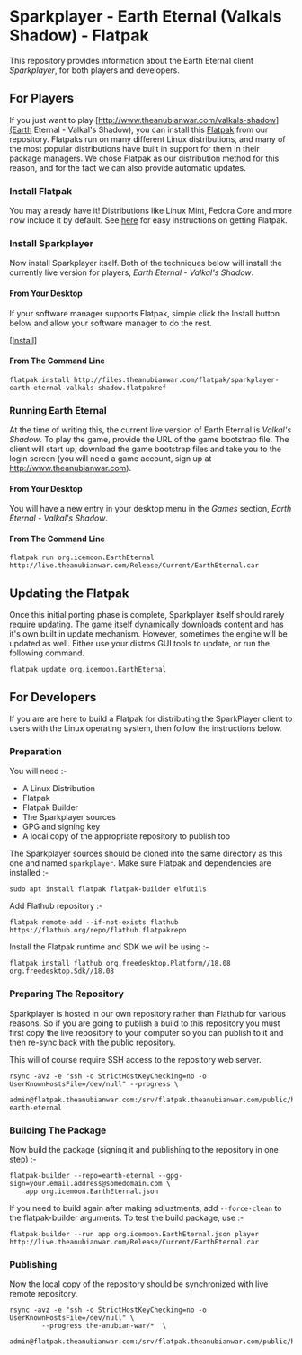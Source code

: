 # Sparkplayer - Earth Eternal (Valkals Shadow) - Flatpak

This repository provides information about the Earth Eternal client *Sparkplayer*, for both players and developers. 

## For Players

If you just want to play [http://www.theanubianwar.com/valkals-shadow](Earth Eternal - Valkal's Shadow), you can install this [Flatpak](https://flatpak.org) from our repository. Flatpaks run on many different Linux distributions, and many of the most popular distributions have built in support for them in their package managers. We chose Flatpak as our distribution method for this reason,
and for the fact we can also provide automatic updates. 

### Install Flatpak

You may already have it! Distributions like Linux Mint, Fedora Core and more now include it by default. See [here](https://flatpak.org/setup/) for easy instructions on getting Flatpak.

### Install Sparkplayer
 
Now install Sparkplayer itself. Both of the techniques below will install the currently live version for players,
*Earth Eternal - Valkal's Shadow*.  

#### From Your Desktop

If your software manager supports Flatpak, simple click the Install button below and allow your software manager to do
the rest.

[[Install]](http://files.theanubianwar.com/flatpak/sparkplayer-earth-eternal-valkals-shadow.flatpakref)

#### From The Command Line

```
flatpak install http://files.theanubianwar.com/flatpak/sparkplayer-earth-eternal-valkals-shadow.flatpakref
```


### Running Earth Eternal

At the time of writing this, the current live version of Earth Eternal is *Valkal's Shadow*. To play the game, provide
the URL of the game bootstrap file. The client will start up, download the game bootstrap files and take you to the 
login screen (you will need a game account, sign up at http://www.theanubianwar.com).

#### From Your Desktop

You will have a new entry in your desktop menu in the *Games* section, *Earth Eternal - Valkal's Shadow*.

#### From The Command Line   

```
flatpak run org.icemoon.EarthEternal http://live.theanubianwar.com/Release/Current/EarthEternal.car
```

## Updating the Flatpak

Once this initial porting phase is complete, Sparkplayer itself should rarely require updating. The game itself dynamically 
downloads content and has it's own built in update mechanism. However, sometimes the engine will be updated as well.
Either use your distros GUI tools to update, or run the following command. 

```
flatpak update org.icemoon.EarthEternal
```

## For Developers

If you are are here to build a Flatpak for distributing the SparkPlayer client to users with
the Linux operating system, then follow the instructions below.

### Preparation

You will need :-

 * A Linux Distribution
 * Flatpak
 * Flatpak Builder
 * The Sparkplayer sources
 * GPG and signing key
 * A local copy of the appropriate repository to publish too
 
The Sparkplayer sources should be cloned into the same directory as this one and named 
`sparkplayer`. Make sure Flatpak and dependencies are installed :-

```
sudo apt install flatpak flatpak-builder elfutils
```

Add Flathub repository :-

```
flatpak remote-add --if-not-exists flathub https://flathub.org/repo/flathub.flatpakrepo
```

Install the Flatpak runtime and SDK we will be using :-

```
flatpak install flathub org.freedesktop.Platform//18.08 org.freedesktop.Sdk//18.08
```

### Preparing The Repository

Sparkplayer is hosted in our own repository rather than Flathub for various reasons. So if you are going to
publish a build to this repository you must first copy the live repository to your computer so you can
publish to it and then re-sync back with the public repository.

This will of course require SSH access to the repository web server.

```
rsync -avz -e "ssh -o StrictHostKeyChecking=no -o UserKnownHostsFile=/dev/null" --progress \
   admin@flatpak.theanubianwar.com:/srv/flatpak.theanubianwar.com/public/htdocs earth-eternal

```

### Building The Package

Now build the package (signing it and publishing to the repository in one step) :-

```
flatpak-builder --repo=earth-eternal --gpg-sign=your.email.address@somedomain.com \
	app org.icemoon.EarthEternal.json
```

If you need to build again after making adjustments, add `--force-clean` to the flatpak-builder arguments.
To test the build package, use :-

```
flatpak-builder --run app org.icemoon.EarthEternal.json player http://live.theanubianwar.com/Release/Current/EarthEternal.car
```

### Publishing

Now the local copy of the repository should be synchronized with live remote repository.

```
rsync -avz -e "ssh -o StrictHostKeyChecking=no -o UserKnownHostsFile=/dev/null" \
		--progress the-anubian-war/*  \
		admin@flatpak.theanubianwar.com:/srv/flatpak.theanubianwar.com/public/htdocs
```
